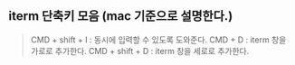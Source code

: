 ## iterm 단축키 모음 (mac 기준으로 설명한다.)
> CMD + shift + I : 동시에 입력할 수 있도록 도와준다.
> CMD + D : iterm 창을 가로로 추가한다.
> CMD + shift + D : iterm 창을 세로로 추가한다.